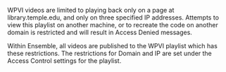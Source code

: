 WPVI videos are limited to playing back only on a page at library.temple.edu, and only on three specified IP addresses. Attempts to view this playlist on another machine, or to recreate the code on another domain is restricted and will result in Access Denied messages. 

Within Ensemble, all videos are published to the WPVI playlist which has these restrictions. The restrictions for Domain and IP are set under the Access Control settings for the playlist.
